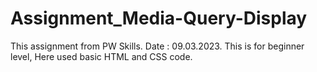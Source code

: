 # Assignment_Media-Query-Display
This assignment from PW Skills. Date : 09.03.2023. This is for beginner level, Here used basic HTML and CSS code.
